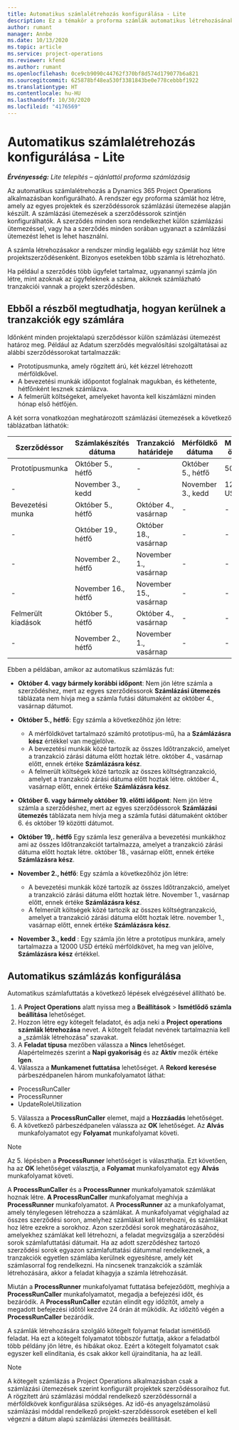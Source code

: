 ```yaml
---
title: Automatikus számlalétrehozás konfigurálása - Lite
description: Ez a témakör a proforma számlák automatikus létrehozásának konfigurálását ismerteti.
author: rumant
manager: Annbe
ms.date: 10/13/2020
ms.topic: article
ms.service: project-operations
ms.reviewer: kfend
ms.author: rumant
ms.openlocfilehash: 0ce9cb9090c44762f370bf8d574d179077b6a821
ms.sourcegitcommit: 625878bf48ea530f3381843be0e778cebbbf1922
ms.translationtype: HT
ms.contentlocale: hu-HU
ms.lasthandoff: 10/30/2020
ms.locfileid: "4176569"
---
```

# <a name="configure-automatic-invoice-creation---lite"></a>Automatikus számlalétrehozás konfigurálása - Lite
 
_**Érvényesség:** Lite telepítés – ajánlattól proforma számlázásig_

Az automatikus számlalétrehozás a Dynamics 365 Project Operations alkalmazásban konfigurálható. A rendszer egy proforma számlát hoz létre, amely az egyes projektek és szerződéssorok számlázási ütemezése alapján készült. A számlázási ütemezések a szerződéssorok szintjén konfigurálhatók. A szerződés minden sora rendelkezhet külön számlázási ütemezéssel, vagy ha a szerződés minden sorában ugyanazt a számlázási ütemezést lehet is lehet használni.

A számla létrehozásakor a rendszer mindig legalább egy számlát hoz létre projektszerződésenként. Bizonyos esetekben több számla is létrehozható.

Ha például a szerződés több ügyfelet tartalmaz, ugyanannyi számla jön létre, mint azoknak az ügyfeleknek a száma, akiknek számlázható tranzakciói vannak a projekt szerződésben.

## <a name="understand-how-transactions-are-included-on-an-invoice"></a>Ebből a részből megtudhatja, hogyan kerülnek a tranzakciók egy számlára 

Időnként minden projektalapú szerződéssor külön számlázási ütemezést határoz meg. Például az Adatum szerződés megvalósítási szolgáltatásai az alábbi szerződéssorokat tartalmazzák:

- Prototípusmunka, amely rögzített árú, két kézzel létrehozott mérföldkővel.
- A bevezetési munkák időpontot foglalnak magukban, és kéthetente, hétfőnként lesznek számlázva.
- A felmerült költségeket, amelyeket havonta kell kiszámlázni minden hónap első hétfőjén.

A két sorra vonatkozóan meghatározott számlázási ütemezések a következő táblázatban láthatók:

| Szerződéssor | Számlakészítés dátuma | Tranzakció határideje | Mérföldkő dátuma | Mérföldkő összege |
| --- | --- | --- | --- | --- |
| Prototípusmunka | Október 5., hétfő | - | Október 5., hétfő | 5000 USD |
| - | November 3., kedd | - | November 3., kedd | 12,000 USD |
| Bevezetési munka | Október 5., hétfő | Október 4., vasárnap | - | - |
| - | Október 19., hétfő | Október 18., vasárnap | - | - |
| - | November 2., hétfő | November 1., vasárnap | - | - |
| - | November 16., hétfő | November 15., vasárnap | - | - |
| Felmerült kiadások | Október 5., hétfő | Október 4., vasárnap | - | - |
| - | November 2., hétfő | November 1., vasárnap | - | - |

Ebben a példában, amikor az automatikus számlázás fut:

- **Október 4. vagy bármely korábbi időpont**: Nem jön létre számla a szerződéshez, mert az egyes szerződéssorok **Számlázási ütemezés** táblázata nem hívja meg a számla futási dátumaként az október 4., vasárnap dátumot.
- **Október 5., hétfő**: Egy számla a következőhöz jön létre:

    - A mérföldkövet tartalmazó számító prototípus-mű, ha a **Számlázásra kész** értékkel van megjelölve.
    - A bevezetési munkák közé tartozik az összes Időtranzakció, amelyet a tranzakció zárási dátuma előtt hoztak létre. október 4., vasárnap előtt, ennek értéke **Számlázásra kész**.
    - A felmerült költségek közé tartozik az összes költségtranzakció, amelyet a tranzakció zárási dátuma előtt hoztak létre. október 4., vasárnap előtt, ennek értéke **Számlázásra kész**.
  
- **Október 6. vagy bármely október 19. előtti időpont**: Nem jön létre számla a szerződéshez, mert az egyes szerződéssorok **Számlázási ütemezés** táblázata nem hívja meg a számla futási dátumaként október 6. és október 19 közötti dátumot.
- **Október 19,. hétfő** Egy számla lesz generálva a bevezetési munkákhoz ami az összes Időtranzakciót tartalmazza, amelyet a tranzakció zárási dátuma előtt hoztak létre. október 18., vasárnap előtt, ennek értéke **Számlázásra kész**.
- **November 2., hétfő**: Egy számla a következőhöz jön létre:

    - A bevezetési munkák közé tartozik az összes Időtranzakció, amelyet a tranzakció zárási dátuma előtt hoztak létre. November 1., vasárnap előtt, ennek értéke **Számlázásra kész**.
    - A felmerült költségek közé tartozik az összes költségtranzakció, amelyet a tranzakció zárási dátuma előtt hoztak létre. november 1., vasárnap előtt, ennek értéke **Számlázásra kész**.

- **November 3., kedd** : Egy számla jön létre a prototípus munkára, amely tartalmazza a 12000 USD értékű mérföldkövet, ha meg van jelölve, **Számlázásra kész** értékkel.

## <a name="configure-automatic-invoicing"></a>Automatikus számlázás konfigurálása

Automatikus számlafuttatás a következő lépések elvégzésével állítható be.

1. A **Project Operations** alatt nyissa meg a **Beállítások** > **Ismétlődő számla beállítása** lehetőséget.
2. Hozzon létre egy kötegelt feladatot, és adja neki a **Project operations számlák létrehozása** nevet. A kötegelt feladat nevének tartalmaznia kell a „számlák létrehozása” szavakat.
3. A **Feladat típusa** mezőben válassza a **Nincs** lehetőséget. Alapértelmezés szerint a **Napi gyakoriság** és az **Aktív** mezők értéke **Igen**.
4. Válassza a **Munkamenet futtatása** lehetőséget. A **Rekord keresése** párbeszédpanelen három munkafolyamatot láthat:

- ProcessRunCaller
- ProcessRunner
- UpdateRoleUtilization

5. Válassza a **ProcessRunCaller** elemet, majd a **Hozzáadás** lehetőséget.
6. A következő párbeszédpanelen válassza az **OK** lehetőséget. Az **Alvás** munkafolyamatot egy **Folyamat** munkafolyamat követi. 

> [!NOTE]
> Az 5. lépésben a **ProcessRunner** lehetőséget is választhatja. Ezt követően, ha az **OK** lehetőséget választja, a **Folyamat** munkafolyamatot egy **Alvás** munkafolyamat követi.

A **ProcessRunCaller** és a **ProcessRunner** munkafolyamatok számlákat hoznak létre. **A ProcessRunCaller** munkafolyamat meghívja a **ProcessRunner** munkafolyamatot. A **ProcessRunner** az a munkafolyamat, amely ténylegesen létrehozza a számlákat. A munkafolyamat végighalad az összes szerződési soron, amelyhez számlákat kell létrehozni, és számlákat hoz létre ezekre a sorokhoz. Azon szerződési sorok meghatározásához, amelyekhez számlákat kell létrehozni, a feladat megvizsgálja a szerződési sorok számlafuttatási dátumait. Ha az adott szerződéshez tartozó szerződési sorok egyazon számlafuttatási dátummal rendelkeznek, a tranzakciók egyetlen számlába kerülnek egyesítésre, amely két számlasorral fog rendelkezni. Ha nincsenek tranzakciók a számlák létrehozására, akkor a feladat kihagyja a számla létrehozását.

Miután a **ProcessRunner** munkafolyamat futtatása befejeződött, meghívja a **ProcessRunCaller** munkafolyamatot, megadja a befejezési időt, és bezáródik. A **ProcessRunCaller** ezután elindít egy időzítőt, amely a megadott befejezési időtől kezdve 24 órán át működik. Az időzítő végén a **ProcessRunCaller** bezáródik.

A számlák létrehozására szolgáló kötegelt folyamat feladat ismétlődő feladat. Ha ezt a kötegelt folyamatot többször futtatja, akkor a feladatból több példány jön létre, és hibákat okoz. Ezért a kötegelt folyamatot csak egyszer kell elindítania, és csak akkor kell újraindítania, ha az leáll.

> [!NOTE]
> A kötegelt számlázás a Project Operations alkalmazásban csak a számlázási ütemezések szerint konfigurált projektek szerződéssoraihoz fut. A rögzített árú számlázási móddal rendelkező szerződéssornál a mérföldkövek konfigurálása szükséges. Az idő-és anyagelszámolású számlázási móddal rendelkező projekt-szerződéssorok esetében el kell végezni a dátum alapú számlázási ütemezés beállítását.
